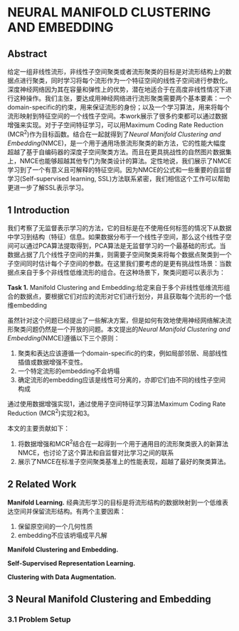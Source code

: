 # NEURAL MANIFOLD CLUSTERING AND EMBEDDING

## Abstract
给定一组非线性流形，非线性子空间聚类或者流形聚类的目标是对流形结构上的数据点进行聚类，同时学习将每个流形作为一个特征空间的线性子空间进行参数化。深度神经网络因为其在容量和弹性上的优势，潜在地适合于在高度非线性情况下进行这种操作。我们主张，要达成用神经网络进行流形聚类需要两个基本要素：一个domain-specific的约束，用来保证流形的身份；以及一个学习算法，用来将每个流形映射到特征空间的一个线性子空间。本work展示了很多约束都可以通过数据增强来实现。对于子空间特征学习，可以用Maximum Coding Rate Reduction ($\text{MCR}^2$)作为目标函数。结合在一起就得到了*Neural Manifold Clustering and Embedding*(NMCE)，是一个用于通用场景流形聚类的新方法，它的性能大幅度超越了基于自编码器的深度子空间聚类方法。而且在更具挑战性的自然图片数据集上，NMCE也能够超越其他专门为聚类设计的算法。定性地说，我们展示了NMCE学习到了一个有意义且可解释的特征空间。因为NMCE的公式和一些重要的自监督学习(Self-supervised learning, SSL)方法联系紧密，我们相信这个工作可以帮助更进一步了解SSL表示学习。

## 1 Introduction
我们考察了无监督表示学习的方法，它的目标是在不使用任何标签的情况下从数据中学习到结构（特征）信息。如果数据分布于一个线性子空间，那么这个线性子空间可以通过PCA算法提取得到，PCA算法是无监督学习的一个最基础的形式。当数据占据了几个线性子空间的并集，则需要子空间聚类来将每个数据点聚类到一个子空间同时估计每个子空间的参数。在这里我们要考虑的是更有挑战性场景：当数据点来自于多个非线性低维流形的组合。在这种场景下，聚类问题可以表示为：

**Task 1.** Manifold Clustering and Embedding:给定来自于多个非线性低维流形组合的数据点，要根据它们对应的流形对它们进行划分，并且获取每个流形的一个低维embedding

虽然针对这个问题已经提出了一些解决方案，但是如何有效地使用神经网络解决流形聚类问题仍然是一个开放的问题。本文提出的*Neural Manifold Clustering and Embedding*(NMCE)遵循以下三个原则：

1. 聚类和表达应该遵循一个domain-specific的约束，例如局部邻居、局部线性插值或数据增强不变性。
2. 一个特定流形的embedding不会坍塌
3. 确定流形的embedding应该是线性可分离的，亦即它们由不同的线性子空间构成

通过使用数据增强实现1，通过使用子空间特征学习算法Maximum Coding Rate Reduction ($\text{MCR}^2$)实现2和3。

本文的主要贡献如下：

1. 将数据增强和$\text{MCR}^2$结合在一起得到一个用于通用目的流形聚类嵌入的新算法NMCE，也讨论了这个算法和自监督对比学习之间的联系
2. 展示了NMCE在标准子空间聚类基准上的性能表现，超越了最好的聚类算法。

## 2 Related Work
**Manifold Learning.** 经典流形学习的目标是将流形结构的数据映射到一个低维表达空间并保留流形结构。有两个主要因素：
1. 保留原空间的一个几何性质
2. embedding不应该坍塌成平凡解

**Manifold Clustering and Embedding.** 

**Self-Supervised Representation Learning.**

**Clustering with Data Augmentation.**

## 3 Neural Manifold Clustering and Embedding
### 3.1 Problem Setup

